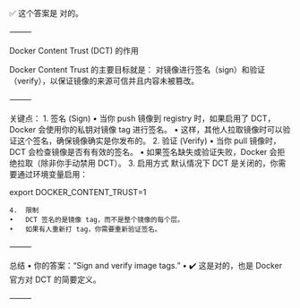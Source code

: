 ✅ 这个答案是 对的。

⸻

Docker Content Trust (DCT) 的作用

Docker Content Trust 的主要目标就是：
对镜像进行签名（sign）和验证（verify），以保证镜像的来源可信并且内容未被篡改。

⸻

关键点：
	1.	签名 (Sign)
	•	当你 push 镜像到 registry 时，如果启用了 DCT，Docker 会使用你的私钥对镜像 tag 进行签名。
	•	这样，其他人拉取镜像时可以验证这个签名，确保镜像确实是你发布的。
	2.	验证 (Verify)
	•	当你 pull 镜像时，DCT 会检查镜像是否有有效的签名。
	•	如果签名缺失或验证失败，Docker 会拒绝拉取（除非你手动禁用 DCT）。
	3.	启用方式
默认情况下 DCT 是关闭的，你需要通过环境变量启用：

export DOCKER_CONTENT_TRUST=1


	4.	限制
	•	DCT 签名的是镜像 tag，而不是整个镜像的每个层。
	•	如果有人重新打 tag，你需要重新验证签名。

⸻

总结
	•	你的答案：“Sign and verify image tags.”
	•	✔️ 这是对的，也是 Docker 官方对 DCT 的简要定义。

⸻
